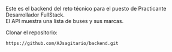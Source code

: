Este es el backend del reto técnico para el puesto de Practicante Desarrollador FullStack.  
El API muestra una lista de buses y sus marcas.

Clonar el repositorio:
```bash
https://github.com/AJsagitario/backend.git
